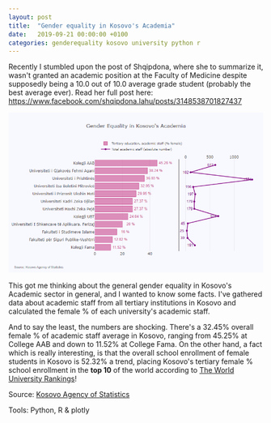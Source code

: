 ```yaml
---
layout: post
title:  "Gender equality in Kosovo's Academia"
date:   2019-09-21 00:00:00 +0100
categories: genderequality kosovo university python r
---
```

Recently I stumbled upon the post of Shqipdona, where she to summarize it, wasn't granted an academic position at the Faculty of Medicine despite supposedly being a 10.0 out of 10.0 average grade student (probably the best average ever). Read her full post here: https://www.facebook.com/shqipdona.lahu/posts/3148538701827437

![Facebook activity infographic](https://raw.githubusercontent.com/gentrexha/gentrexha.github.io/master/assets/images/posts/academia-gender-equality.png)

This got me thinking about the general gender equality in Kosovo's Academic sector in general, and I wanted to know some facts. I've gathered data about academic staff from all tertiary institutions in Kosovo and calculated the female % of each university's academic staff.

And to say the least, the numbers are shocking. There's a 32.45% overall female % of academic staff average in Kosovo, ranging from 45.25% at College AAB and down to 11.52% at College Fama. On the other hand, a fact which is really interesting, is that the overall school enrollment of female students in Kosovo is 52.32% a trend, placing Kosovo's tertiary female % school enrollment in the **top 10** of the world according to [The World University Rankings](https://twitter.com/phil_baty/status/655304957827092481)!

Source: [Kosovo Agency of Statistics](http://ask.rks-gov.net/en/kosovo-agency-of-statistics)

Tools: Python, R & plotly
